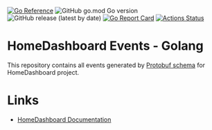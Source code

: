 [![Go Reference](https://pkg.go.dev/badge/github.com/tommzn/hdb-events-go.svg)](https://pkg.go.dev/github.com/tommzn/hdb-events-go)
![GitHub go.mod Go version](https://img.shields.io/github/go-mod/go-version/tommzn/hdb-events-go)
![GitHub release (latest by date)](https://img.shields.io/github/v/release/tommzn/hdb-events-go)
[![Go Report Card](https://goreportcard.com/badge/github.com/tommzn/hdb-events-go)](https://goreportcard.com/report/github.com/tommzn/hdb-events-go)
[![Actions Status](https://github.com/tommzn/hdb-events-go/actions/workflows/go.pkg.auto-ci.yml/badge.svg)](https://github.com/tommzn/hdb-events-go/actions)

# HomeDashboard Events - Golang
This repository contains all events generated by [Protobuf schema](https://github.com/tommzn/hdb-events) for HomeDashboard project.

# Links
- [HomeDashboard Documentation](https://github.com/tommzn/hdb-docs/wiki)
